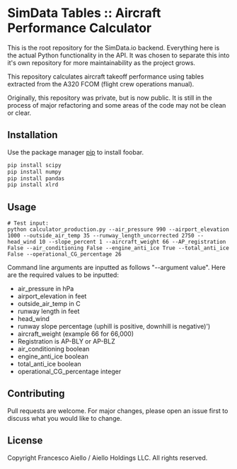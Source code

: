 # SimData Tables :: Aircraft Performance Calculator

This is the root repository for the SimData.io backend. Everything here is the actual Python functionality in the API. It was chosen to separate this into it's own repository for more maintainability as the project grows.

This repository calculates aircraft takeoff performance using tables extracted from the A320 FCOM (flight crew operations manual).

Originally, this repository was private, but is now public. It is still in the process of major refactoring and some areas of the code may not be clean or clear.

## Installation

Use the package manager [pip](https://pip.pypa.io/en/stable/) to install foobar.

```bash
pip install scipy
pip install numpy
pip install pandas
pip install xlrd
```

## Usage

```
# Test input: 
python calculator_production.py --air_pressure 990 --airport_elevation 1000 --outside_air_temp 35 --runway_length_uncorrected 2750 --head_wind 10 --slope_percent 1 --aircraft_weight 66 --AP_registration False --air_conditioning False --engine_anti_ice True --total_anti_ice False --operational_CG_percentage 26
```
Command line arguments are inputted as follows "--argument value". Here are the required values to be inputted:
- air_pressure in hPa
- airport_elevation in feet
- outside_air_temp in C
- runway length in feet
- head_wind
- runway slope percentage (uphill is positive, downhill is negative)')
- aircraft_weight (example 66 for 66,000)
- Registration is AP-BLY or AP-BLZ
- air_conditioning boolean
- engine_anti_ice boolean
- total_anti_ice boolean
- operational_CG_percentage integer

## Contributing
Pull requests are welcome. For major changes, please open an issue first to discuss what you would like to change.


## License
Copyright Francesco Aiello / Aiello Holdings LLC. All rights reserved.
